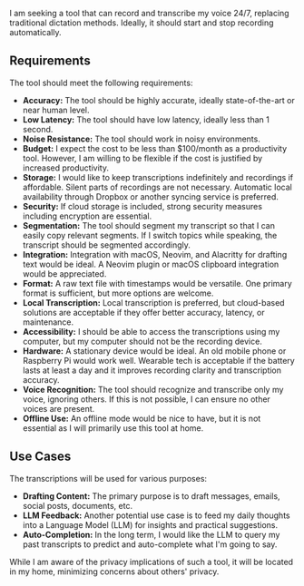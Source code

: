I am seeking a tool that can record and transcribe my voice 24/7, replacing traditional dictation methods. Ideally, it should start and stop recording automatically.

## Requirements

The tool should meet the following requirements:

- **Accuracy:** The tool should be highly accurate, ideally state-of-the-art or near human level.
- **Low Latency:** The tool should have low latency, ideally less than 1 second.
- **Noise Resistance:** The tool should work in noisy environments.
- **Budget:** I expect the cost to be less than $100/month as a productivity tool. However, I am willing to be flexible if the cost is justified by increased productivity.
- **Storage:** I would like to keep transcriptions indefinitely and recordings if affordable. Silent parts of recordings are not necessary. Automatic local availability through Dropbox or another syncing service is preferred.
- **Security:** If cloud storage is included, strong security measures including encryption are essential.
- **Segmentation:** The tool should segment my transcript so that I can easily copy relevant segments. If I switch topics while speaking, the transcript should be segmented accordingly.
- **Integration:** Integration with macOS, Neovim, and Alacritty for drafting text would be ideal. A Neovim plugin or macOS clipboard integration would be appreciated.
- **Format:** A raw text file with timestamps would be versatile. One primary format is sufficient, but more options are welcome.
- **Local Transcription:** Local transcription is preferred, but cloud-based solutions are acceptable if they offer better accuracy, latency, or maintenance.
- **Accessibility:** I should be able to access the transcriptions using my computer, but my computer should not be the recording device.
- **Hardware:** A stationary device would be ideal. An old mobile phone or Raspberry Pi would work well. Wearable tech is acceptable if the battery lasts at least a day and it improves recording clarity and transcription accuracy.
- **Voice Recognition:** The tool should recognize and transcribe only my voice, ignoring others. If this is not possible, I can ensure no other voices are present.
- **Offline Use:** An offline mode would be nice to have, but it is not essential as I will primarily use this tool at home.

## Use Cases

The transcriptions will be used for various purposes:

- **Drafting Content:** The primary purpose is to draft messages, emails, social posts, documents, etc.
- **LLM Feedback:** Another potential use case is to feed my daily thoughts into a Language Model (LLM) for insights and practical suggestions.
- **Auto-Completion:** In the long term, I would like the LLM to query my past transcripts to predict and auto-complete what I'm going to say.

While I am aware of the privacy implications of such a tool, it will be located in my home, minimizing concerns about others' privacy.
